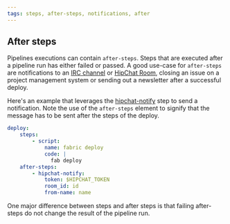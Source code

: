 ```yaml
---
tags: steps, after-steps, notifications, after
---
```


## After steps

Pipelines executions can contain `after-steps`. Steps that are
executed after a pipeline run has either failed or passed. A good use-case
for `after-steps` are notifications to an [IRC channel](https://app.wercker.com/#applications/51f2a14ddf5a46247c000cf7/tab/details)
or [HipChat Room](https://app.wercker.com/#applications/51f26c380771b3526e000c1c/tab/details),
closing an issue on a project management system or sending out a newsletter after a successful deploy.

Here's an example that leverages the
[hipchat-notify](https://app.wercker.com/#applications/51f26c380771b3526e000c1c/tab/details)
step to send a notification. Note the use of the `after-steps` element to
signify that the message has to be sent after the steps of the deploy.

```yaml
deploy:
    steps:
        - script:
            name: fabric deploy
            code: |
              fab deploy
    after-steps:
        - hipchat-notify:
            token: $HIPCHAT_TOKEN
            room_id: id
            from-name: name
```

One major difference between steps and after steps is that failing after-steps
do not change the result of the pipeline run.
